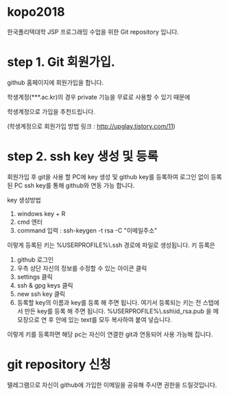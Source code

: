 # kopo2018
한국폴리텍대학 JSP 프로그래밍 수업을 위한 Git repository 입니다.

# step 1. Git 회원가입.
github 홈페이지에 회원가입을 합니다.

학생계정(***.ac.kr)의 경우 private 기능을 무료로 사용할 수 있기 때문에

학생계정으로 가입을 추천드립니다.

(학생계정으로 회원가입 방법 링크 : http://upglay.tistory.com/11)

# step 2. ssh key 생성 및 등록
회원가입 후 git을 사용 할 PC에 key 생성 및 github key를 등록하여
로그인 없이 등록된 PC ssh key를 통해 github와 연동 가능 합니다.

key 생성방법
 1. windows key + R
 2. cmd 엔터
 3. command 입력 : ssh-keygen -t rsa -C "이메일주소"
 
이렇게 등록된 키는 %USERPROFILE%\\.ssh 경로에 파일로 생성됩니다.
키 등록은
  1. github 로그인
  2. 우측 상단 자신의 정보를 수정할 수 있는 아이콘 클릭
  3. settings 클릭
  4. ssh & gpg keys 클릭
  5. new ssh key 클릭
  6. 등록할 key의 이름과 key를 등록 해 주면 됩니다.
   여기서 등록되는 키는 전 스텝에서 만든 key를 등록 해 주면 됩니다.
   %USERPROFILE%\\.ssh\\id_rsa.pub 을 메모장으로 연 후 안에 있는 text를 모두 복사하여 붙여 넣습니다.
   
이렇게 키를 등록하면 해당 pc는 자신이 연결한 git과 연동되어 사용 가능해 집니다.

# git repository 신청
텔레그램으로 자신이 github에 가입한 이메일을 공유해 주시면 권한을 드릴것입니다.
